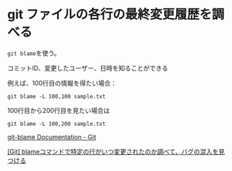 # git ファイルの各行の最終変更履歴を調べる

`git blame`を使う。

コミットID、変更したユーザー、日時を知ることができる

例えば、100行目の情報を得たい場合：

```
git blame -L 100,100 sample.txt
```

100行目から200行目を見たい場合は

```
git blame -L 100,200 sample.txt
```

[git-blame Documentation - Git](https://git-scm.com/docs/git-blame)

[[Git] blameコマンドで特定の行がいつ変更されたのか調べて、バグの混入を見つける](https://www.yoheim.net/blog.php?q=20160709)

